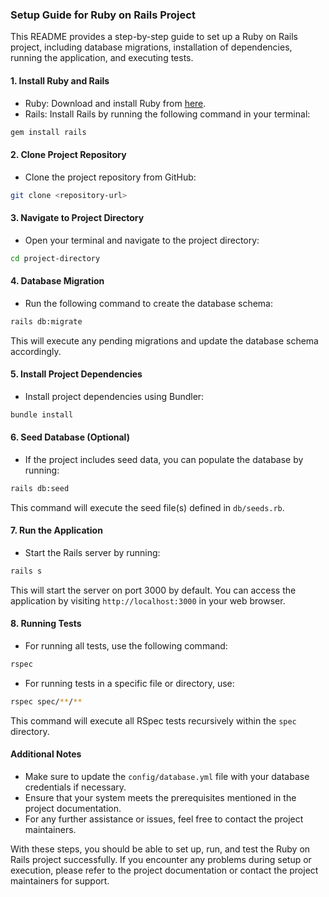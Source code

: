 ### Setup Guide for Ruby on Rails Project

This README provides a step-by-step guide to set up a Ruby on Rails project, including database migrations, installation of dependencies, running the application, and executing tests.

#### 1. Install Ruby and Rails

- Ruby: Download and install Ruby from [here](https://www.ruby-lang.org/en/downloads/).
- Rails: Install Rails by running the following command in your terminal:

```bash
gem install rails
```

#### 2. Clone Project Repository

- Clone the project repository from GitHub:

```bash
git clone <repository-url>
```

#### 3. Navigate to Project Directory

- Open your terminal and navigate to the project directory:

```bash
cd project-directory
```

#### 4. Database Migration

- Run the following command to create the database schema:

```bash
rails db:migrate
```

This will execute any pending migrations and update the database schema accordingly.

#### 5. Install Project Dependencies

- Install project dependencies using Bundler:

```bash
bundle install
```

#### 6. Seed Database (Optional)

- If the project includes seed data, you can populate the database by running:

```bash
rails db:seed
```

This command will execute the seed file(s) defined in `db/seeds.rb`.

#### 7. Run the Application

- Start the Rails server by running:

```bash
rails s
```

This will start the server on port 3000 by default. You can access the application by visiting `http://localhost:3000` in your web browser.

#### 8. Running Tests

- For running all tests, use the following command:

```bash
rspec
```

- For running tests in a specific file or directory, use:

```bash
rspec spec/**/**
```

This command will execute all RSpec tests recursively within the `spec` directory.

#### Additional Notes

- Make sure to update the `config/database.yml` file with your database credentials if necessary.
- Ensure that your system meets the prerequisites mentioned in the project documentation.
- For any further assistance or issues, feel free to contact the project maintainers.

With these steps, you should be able to set up, run, and test the Ruby on Rails project successfully. If you encounter any problems during setup or execution, please refer to the project documentation or contact the project maintainers for support.